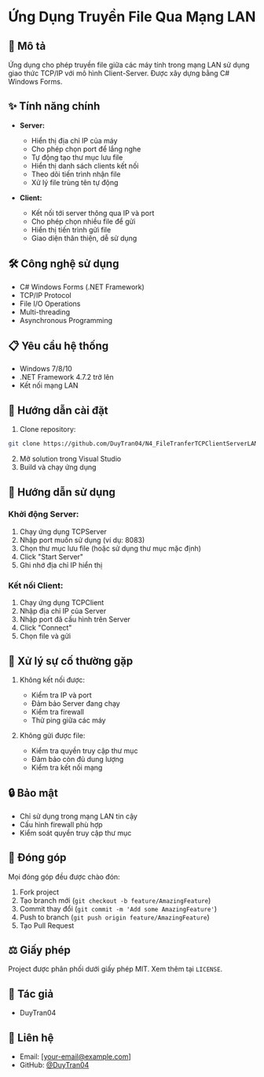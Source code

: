 # Ứng Dụng Truyền File Qua Mạng LAN

## 📝 Mô tả
Ứng dụng cho phép truyền file giữa các máy tính trong mạng LAN sử dụng giao thức TCP/IP với mô hình Client-Server. Được xây dựng bằng C# Windows Forms.

## ✨ Tính năng chính
- **Server:**
  - Hiển thị địa chỉ IP của máy
  - Cho phép chọn port để lắng nghe
  - Tự động tạo thư mục lưu file
  - Hiển thị danh sách clients kết nối
  - Theo dõi tiến trình nhận file
  - Xử lý file trùng tên tự động

- **Client:**
  - Kết nối tới server thông qua IP và port
  - Cho phép chọn nhiều file để gửi
  - Hiển thị tiến trình gửi file
  - Giao diện thân thiện, dễ sử dụng

## 🛠️ Công nghệ sử dụng
- C# Windows Forms (.NET Framework)
- TCP/IP Protocol
- File I/O Operations
- Multi-threading
- Asynchronous Programming

## 📋 Yêu cầu hệ thống
- Windows 7/8/10
- .NET Framework 4.7.2 trở lên
- Kết nối mạng LAN

## 🚀 Hướng dẫn cài đặt
1. Clone repository:
```bash
git clone https://github.com/DuyTran04/N4_FileTranferTCPClientServerLAN.git
```
2. Mở solution trong Visual Studio
3. Build và chạy ứng dụng

## 📖 Hướng dẫn sử dụng

### Khởi động Server:
1. Chạy ứng dụng TCPServer
2. Nhập port muốn sử dụng (ví dụ: 8083)
3. Chọn thư mục lưu file (hoặc sử dụng thư mục mặc định)
4. Click "Start Server"
5. Ghi nhớ địa chỉ IP hiển thị

### Kết nối Client:
1. Chạy ứng dụng TCPClient
2. Nhập địa chỉ IP của Server
3. Nhập port đã cấu hình trên Server
4. Click "Connect"
5. Chọn file và gửi

## 🔧 Xử lý sự cố thường gặp
1. Không kết nối được:
   - Kiểm tra IP và port
   - Đảm bảo Server đang chạy
   - Kiểm tra firewall
   - Thử ping giữa các máy

2. Không gửi được file:
   - Kiểm tra quyền truy cập thư mục
   - Đảm bảo còn đủ dung lượng
   - Kiểm tra kết nối mạng

## 🔒 Bảo mật
- Chỉ sử dụng trong mạng LAN tin cậy
- Cấu hình firewall phù hợp
- Kiểm soát quyền truy cập thư mục

## 🤝 Đóng góp
Mọi đóng góp đều được chào đón:
1. Fork project
2. Tạo branch mới (`git checkout -b feature/AmazingFeature`)
3. Commit thay đổi (`git commit -m 'Add some AmazingFeature'`)
4. Push to branch (`git push origin feature/AmazingFeature`)
5. Tạo Pull Request

## ⚖️ Giấy phép
Project được phân phối dưới giấy phép MIT. Xem thêm tại `LICENSE`.

## 👥 Tác giả
- DuyTran04

## 📧 Liên hệ
- Email: [your-email@example.com]
- GitHub: [@DuyTran04](https://github.com/DuyTran04)
